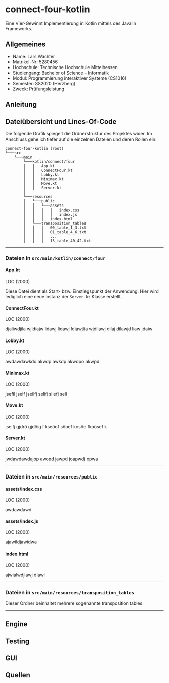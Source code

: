# connect-four-kotlin

Eine Vier-Gewinnt Implementierung in Kotlin mittels des Javalin Frameworks.

## Allgemeines

- Name: Lars Wächter
- Matrikel-Nr: 5280456
- Hochschule: Technische Hochschule Mittelhessen
- Studiengang: Bachelor of Science - Informatik
- Modul: Programmierung interaktiver Systeme (CS1016)
- Semester: SS2020 (Herzberg)
- Zweck: Prüfungsleistung

## Anleitung

## Dateiübersicht und Lines-Of-Code

Die folgende Grafik spiegelt die Ordnerstruktur des Projektes wider.
Im Anschluss gehe ich tiefer auf die einzelnen Dateien und deren Rollen ein.

```
connect-four-kotlin (root)
└───src
    └───main
        └───kotlin/connect/four
        │   │   App.kt
        │   │   ConnectFour.kt
        │   │   Lobby.kt
        │   │   Minimax.kt
        │   │   Move.kt
        │   │   Server.kt
        │
        └───resources
        │   └───public
        │   │   └───assets
        │   │   │   │   index.css
        │   │   │   │   index.js
        │   │   │   index.html
        │   └───transposition_tables
        │   │   │   00_table_1_3.txt
        │   │   │   01_table_4_6.txt
        │   │   │   ...
        │   │   │   13_table_40_42.txt
```

---

### Dateien in `src/main/kotlin/connect/four`

#### App.kt

LOC (2000)

Diese Datei dient als Start- bzw. Einstiegspunkt der Anwendung.
Hier wird lediglich eine neue Instanz der `Server.kt` Klasse erstellt.

#### ConnectFour.kt

LOC (2000)

djaliwdjila wjldiajw lidawj lidawj ldiawjlia wjdliawj dilaj dilawjd liaw jdaiw

#### Lobby.kt

LOC (2000)

awdawdawkdo akwdp awkdp akwdpo akwpd

#### Minimax.kt

LOC (2000)

jsefil jself jseilfj selifj sliefj seli

#### Move.kt

LOC (2000)

jseifj gjdrö gjdöig f kseöof söoef kosöe fkoösef k

#### Server.kt

LOC (2000)

jwdawdawdajop awopd jawpd joapwdj opwa

---

### Dateien in `src/main/resources/public`

#### assets/index.css

LOC (2000)

awdawdawd

#### assets/index.js

LOC (2000)

ajawildjawidwa

#### index.html

LOC (2000)

ajwialwdjlawj dlawi

---

### Dateien in `src/main/resources/transposition_tables`

Dieser Ordner beinhaltet mehrere sogenannte transposition tables.

---

## Engine

## Testing

## GUI

## Quellen